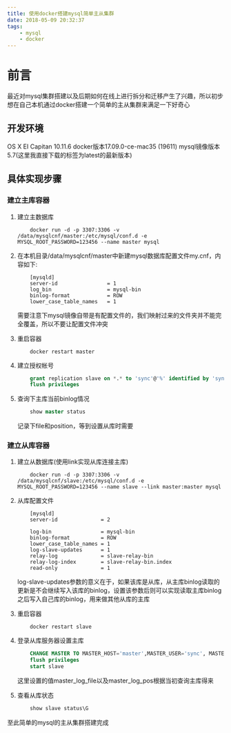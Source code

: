 ```yaml
---
title: 使用docker搭建mysql简单主从集群
date: 2018-05-09 20:32:37
tags:
	- mysql
	- docker
---
```

# 前言

最近对mysql集群搭建以及后期如何在线上进行拆分和迁移产生了兴趣，所以初步想在自己本机通过docker搭建一个简单的主从集群来满足一下好奇心

## 开发环境

OS X EI Capitan 10.11.6
docker版本17.09.0-ce-mac35 (19611)
mysql镜像版本5.7(这里我直接下载的标签为latest的最新版本)

## 具体实现步骤

### 建立主库容器

1. 建立主数据库

    ```shell
        docker run -d -p 3307:3306 -v /data/mysqlcnf/master:/etc/mysql/conf.d -e MYSQL_ROOT_PASSWORD=123456 --name master mysql
    ```

2. 在本机目录/data/mysqlcnf/master中新建mysql数据库配置文件my.cnf，内容如下:

    ```shell
        [mysqld]
        server-id                = 1
        log_bin                  = mysql-bin
        binlog-format            = ROW
        lower_case_table_names   = 1
    ```
    需要注意下mysql镜像自带是有配置文件的，我们映射过来的文件夹并不能完全覆盖，所以不要让配置文件冲突

3. 重启容器

    ```shell
        docker restart master
    ```

4. 建立授权帐号

    ```sql
        grant replication slave on *.* to 'sync'@'%' identified by 'sync'
        flush privileges
    ```

5. 查询下主库当前binlog情况

    ```sql
        show master status
    ```

    记录下file和position，等到设置从库时需要

### 建立从库容器

1. 建立从数据库(使用link实现从库连接主库)

    ```shell
        docker run -d -p 3307:3306 -v /data/mysqlcnf/slave:/etc/mysql/conf.d -e MYSQL_ROOT_PASSWORD=123456 --name slave --link master:master mysql
    ```

2. 从库配置文件

    ```shell
        [mysqld]
        server-id              = 2

        log-bin                = mysql-bin
        binlog-format          = ROW
        lower_case_table_names = 1
        log-slave-updates      = 1
        relay-log              = slave-relay-bin
        relay-log-index        = slave-relay-bin.index
        read-only              = 1
    ```

    log-slave-updates参数的意义在于，如果该库是从库，从主库binlog读取的更新是不会继续写入该库的binlog，设置该参数后则可以实现读取主库binlog之后写入自己库的binlog，用来做其他从库的主库

3. 重启容器

    ```shell
        docker restart slave
    ```

4. 登录从库服务器设置主库

    ```sql
        CHANGE MASTER TO MASTER_HOST='master',MASTER_USER='sync', MASTER_PASSWORD='sync',MASTER_LOG_FILE='mysql-bin.000005', MASTER_LOG_POS=154;
        flush privileges
        start slave
    ```

    这里设置的值master_log_file以及master_log_pos根据当初查询主库得来

5. 查看从库状态

    ```sql
        show slave status\G
    ```

至此简单的mysql的主从集群搭建完成
